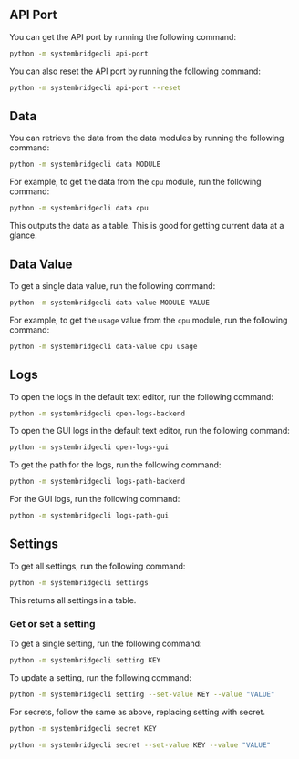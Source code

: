 ## API Port

You can get the API port by running the following command:

```bash
python -m systembridgecli api-port
```

You can also reset the API port by running the following command:

```bash
python -m systembridgecli api-port --reset
```

## Data

You can retrieve the data from the data modules by running the following command:

```bash
python -m systembridgecli data MODULE
```

For example, to get the data from the `cpu` module, run the following command:

```bash
python -m systembridgecli data cpu
```

This outputs the data as a table. This is good for getting current data at a glance.

## Data Value

To get a single data value, run the following command:

```bash
python -m systembridgecli data-value MODULE VALUE
```

For example, to get the `usage` value from the `cpu` module, run the following command:

```bash
python -m systembridgecli data-value cpu usage
```

## Logs

To open the logs in the default text editor, run the following command:

```bash
python -m systembridgecli open-logs-backend
```

To open the GUI logs in the default text editor, run the following command:

```bash
python -m systembridgecli open-logs-gui
```

To get the path for the logs, run the following command:

```bash
python -m systembridgecli logs-path-backend
```

For the GUI logs, run the following command:

```bash
python -m systembridgecli logs-path-gui
```

## Settings

To get all settings, run the following command:

```bash
python -m systembridgecli settings
```

This returns all settings in a table.

### Get or set a setting

To get a single setting, run the following command:

```bash
python -m systembridgecli setting KEY
```

To update a setting, run the following command:

```bash
python -m systembridgecli setting --set-value KEY --value "VALUE"
```

For secrets, follow the same as above, replacing setting with secret.

```bash
python -m systembridgecli secret KEY
```

```bash
python -m systembridgecli secret --set-value KEY --value "VALUE"
```
